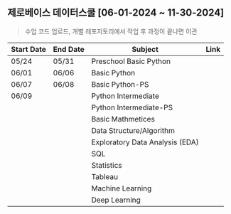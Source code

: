 ## 제로베이스 데이터스쿨 [06-01-2024 ~ 11-30-2024]
> 수업 코드 업로드, 개별 레포지토리에서 작업 후 과정이 끝나면 이관

|Start Date|End Date|Subject|Link|
|---|---|---|---|
|05/24|05/31|Preschool Basic Python|
|06/01|06/06|Basic Python|
|06/07|06/08|Basic Python-PS|
|06/09||Python Intermediate|
|||Python Intermediate-PS|
|||Basic Mathmetices|
|||Data Structure/Algorithm|
|||Exploratory Data Analysis (EDA)|
|||SQL|
|||Statistics|
|||Tableau|
|||Machine Learning|
|||Deep Learning|
